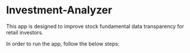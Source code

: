 # Investment-Analyzer

This app is designed to improve stock fundamental data transparency for retail investors.

In order to run the app, follow the below steps:


